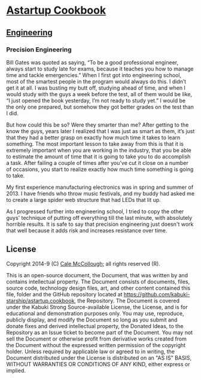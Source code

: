# [Astartup Cookbook](../readme.md)

## [Engineering](./readme.md)

### Precision Engineering

Bill Gates was quoted as saying, “To be a good professional engineer, always start to study late for exams, because it teaches you how to manage time and tackle emergencies.” When I first got into engineering school, most of the smartest people in the program would always do this. I didn’t get it at all. I was busting my butt off, studying ahead of time, and when I would study with the guys a week before the test, all of them would be like, “I just opened the book yesterday, I’m not ready to study yet.” I would be the only one prepared, but somehow they got better grades on the test than I did.

But how could this be so? Were they smarter than me? After getting to the know the guys, years later I realized that I was just as smart as them, it’s just that they had a better grasp on exactly how much time it takes to learn something.
The most important lesson to take away from this is that it is extremely important when you are working in the industry, that you be able to estimate the amount of time that it is going to take you to do accomplish a task. After failing a couple of times after you’ve cut it close on a number of occasions, you start to realize exactly how much time something is going to take.

My first experience manufacturing electronics was in spring and summer of 2013. I have friends who throw music festivals, and my buddy had asked me to create a large spider web structure that had LEDs that lit up.

As I progressed further into engineering school, I tried to copy the other guys' technique of putting off everything till the last minute, with absolutely horrible results. It is safe to say that precision engineering just doesn't work that well because it adds risk and increases resistance over time.

## License

Copyright 2014-9 (C) [Cale McCollough](https://calemccollough.github.io); all rights reserved (R).

This is an open-source document, the Document, that was written by and contains intellectual property. The Document consists of documents, files, source code, technology design files, art, and other content contained this file, folder and the GitHub repository located at <https://github.com/kabuki-starship/astartup.cookbook>, the Repository. The Document is covered under the Kabuki Strong Source-available License, the License, and is for educational and demonstration purposes only. You may use, reproduce, publicly display, and modify the Document so long as you submit and donate fixes and derived intellectual property, the Donated Ideas, to the Repository as an Issue ticket to become part of the Document. You may not sell the Document or otherwise profit from derivative works created from the Document without the expressed written permission of the copyright holder. Unless required by applicable law or agreed to in writing, the Document distributed under the License is distributed on an "AS IS" BASIS, WITHOUT WARRANTIES OR CONDITIONS OF ANY KIND, either express or implied.
